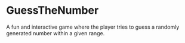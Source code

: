 # GuessTheNumber
A fun and interactive game where the player tries to guess a randomly generated number within a given range. 
